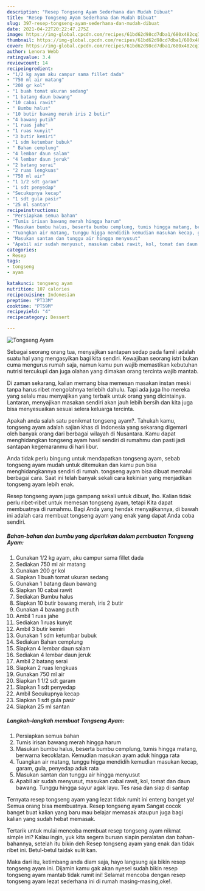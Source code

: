 ```yaml
---
description: "Resep Tongseng Ayam Sederhana dan Mudah Dibuat"
title: "Resep Tongseng Ayam Sederhana dan Mudah Dibuat"
slug: 397-resep-tongseng-ayam-sederhana-dan-mudah-dibuat
date: 2021-04-22T20:22:47.275Z
image: https://img-global.cpcdn.com/recipes/61bd62d98cd7dba1/680x482cq70/tongseng-ayam-foto-resep-utama.jpg
thumbnail: https://img-global.cpcdn.com/recipes/61bd62d98cd7dba1/680x482cq70/tongseng-ayam-foto-resep-utama.jpg
cover: https://img-global.cpcdn.com/recipes/61bd62d98cd7dba1/680x482cq70/tongseng-ayam-foto-resep-utama.jpg
author: Lenora Webb
ratingvalue: 3.4
reviewcount: 14
recipeingredient:
- "1/2 kg ayam aku campur sama fillet dada"
- "750 ml air matang"
- "200 gr kol"
- "1 buah tomat ukuran sedang"
- "1 batang daun bawang"
- "10 cabai rawit"
- " Bumbu halus"
- "10 butir bawang merah iris 2 butir"
- "4 bawang putih"
- "1 ruas jahe"
- "1 ruas kunyit"
- "3 butir kemiri"
- "1 sdm ketumbar bubuk"
- " Bahan cemplung"
- "4 lembar daun salam"
- "4 lembar daun jeruk"
- "2 batang serai"
- "2 ruas lengkuas"
- "750 ml air"
- "1 1/2 sdt garam"
- "1 sdt penyedap"
- "Secukupnya kecap"
- "1 sdt gula pasir"
- "25 ml santan"
recipeinstructions:
- "Persiapkan semua bahan"
- "Tumis irisan bawang merah hingga harum"
- "Masukan bumbu halus, beserta bumbu cemplung, tumis hingga matang, berwarna kecoklatan. Kemudian masukan ayam aduk hingga rata"
- "Tuangkan air matang, tunggu higga mendidih kemudian masukan kecap, garam, gula, penyedap aduk rata"
- "Masukan santan dan tunggu air hingga menyusut"
- "Apabil air sudah menyusut, masukan cabai rawit, kol, tomat dan daun bawang. Tunggu hingga sayur agak layu. Tes rasa dan siap di santap"
categories:
- Resep
tags:
- tongseng
- ayam

katakunci: tongseng ayam 
nutrition: 107 calories
recipecuisine: Indonesian
preptime: "PT33M"
cooktime: "PT59M"
recipeyield: "4"
recipecategory: Dessert

---
```



![Tongseng Ayam](https://img-global.cpcdn.com/recipes/61bd62d98cd7dba1/680x482cq70/tongseng-ayam-foto-resep-utama.jpg)

Sebagai seorang orang tua, menyajikan santapan sedap pada famili adalah suatu hal yang mengasyikan bagi kita sendiri. Kewajiban seorang istri bukan cuma mengurus rumah saja, namun kamu pun wajib memastikan kebutuhan nutrisi tercukupi dan juga olahan yang dimakan orang tercinta wajib mantab.

Di zaman  sekarang, kalian memang bisa memesan masakan instan meski tanpa harus ribet mengolahnya terlebih dahulu. Tapi ada juga lho mereka yang selalu mau menyajikan yang terbaik untuk orang yang dicintainya. Lantaran, menyajikan masakan sendiri akan jauh lebih bersih dan kita juga bisa menyesuaikan sesuai selera keluarga tercinta. 



Apakah anda salah satu penikmat tongseng ayam?. Tahukah kamu, tongseng ayam adalah sajian khas di Indonesia yang sekarang digemari oleh banyak orang dari berbagai wilayah di Nusantara. Kamu dapat menghidangkan tongseng ayam hasil sendiri di rumahmu dan pasti jadi santapan kegemaranmu di hari libur.

Anda tidak perlu bingung untuk mendapatkan tongseng ayam, sebab tongseng ayam mudah untuk ditemukan dan kamu pun bisa menghidangkannya sendiri di rumah. tongseng ayam bisa dibuat memalui berbagai cara. Saat ini telah banyak sekali cara kekinian yang menjadikan tongseng ayam lebih enak.

Resep tongseng ayam juga gampang sekali untuk dibuat, lho. Kalian tidak perlu ribet-ribet untuk memesan tongseng ayam, tetapi Kita dapat membuatnya di rumahmu. Bagi Anda yang hendak menyajikannya, di bawah ini adalah cara membuat tongseng ayam yang enak yang dapat Anda coba sendiri.

<!--inarticleads1-->

##### Bahan-bahan dan bumbu yang diperlukan dalam pembuatan Tongseng Ayam:

1. Gunakan 1/2 kg ayam, aku campur sama fillet dada
1. Sediakan 750 ml air matang
1. Gunakan 200 gr kol
1. Siapkan 1 buah tomat ukuran sedang
1. Gunakan 1 batang daun bawang
1. Siapkan 10 cabai rawit
1. Sediakan  Bumbu halus
1. Siapkan 10 butir bawang merah, iris 2 butir
1. Gunakan 4 bawang putih
1. Ambil 1 ruas jahe
1. Sediakan 1 ruas kunyit
1. Ambil 3 butir kemiri
1. Gunakan 1 sdm ketumbar bubuk
1. Sediakan  Bahan cemplung
1. Siapkan 4 lembar daun salam
1. Sediakan 4 lembar daun jeruk
1. Ambil 2 batang serai
1. Siapkan 2 ruas lengkuas
1. Gunakan 750 ml air
1. Siapkan 1 1/2 sdt garam
1. Siapkan 1 sdt penyedap
1. Ambil Secukupnya kecap
1. Siapkan 1 sdt gula pasir
1. Siapkan 25 ml santan




<!--inarticleads2-->

##### Langkah-langkah membuat Tongseng Ayam:

1. Persiapkan semua bahan
1. Tumis irisan bawang merah hingga harum
1. Masukan bumbu halus, beserta bumbu cemplung, tumis hingga matang, berwarna kecoklatan. Kemudian masukan ayam aduk hingga rata
1. Tuangkan air matang, tunggu higga mendidih kemudian masukan kecap, garam, gula, penyedap aduk rata
1. Masukan santan dan tunggu air hingga menyusut
1. Apabil air sudah menyusut, masukan cabai rawit, kol, tomat dan daun bawang. Tunggu hingga sayur agak layu. Tes rasa dan siap di santap




Ternyata resep tongseng ayam yang lezat tidak rumit ini enteng banget ya! Semua orang bisa membuatnya. Resep tongseng ayam Sangat cocok banget buat kalian yang baru mau belajar memasak ataupun juga bagi kalian yang sudah hebat memasak.

Tertarik untuk mulai mencoba membuat resep tongseng ayam nikmat simple ini? Kalau ingin, yuk kita segera buruan siapin peralatan dan bahan-bahannya, setelah itu bikin deh Resep tongseng ayam yang enak dan tidak ribet ini. Betul-betul taidak sulit kan. 

Maka dari itu, ketimbang anda diam saja, hayo langsung aja bikin resep tongseng ayam ini. Dijamin kamu gak akan nyesel sudah bikin resep tongseng ayam mantab tidak rumit ini! Selamat mencoba dengan resep tongseng ayam lezat sederhana ini di rumah masing-masing,oke!.

